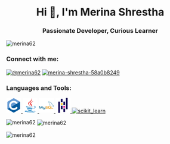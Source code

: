 <h1 align="center">Hi 👋, I'm Merina Shrestha</h1>
<h3 align="center">Passionate Developer, Curious Learner</h3>

<p align="left"> <img src="https://komarev.com/ghpvc/?username=merina62&label=Profile%20views&color=907792&style=plastic" alt="merina62" /> </p>

<h3 align="left">Connect with me:</h3>
<p align="left">
<a href="https://codepen.io/@merina62" target="blank"><img align="center" src="https://raw.githubusercontent.com/rahuldkjain/github-profile-readme-generator/master/src/images/icons/Social/codepen.svg" alt="@merina62" height="30" width="40" /></a>
<a href="https://linkedin.com/in/merina-shrestha-58a0b8249" target="blank"><img align="center" src="https://raw.githubusercontent.com/rahuldkjain/github-profile-readme-generator/master/src/images/icons/Social/linked-in-alt.svg" alt="merina-shrestha-58a0b8249" height="30" width="40" /></a>
</p>

<h3 align="left">Languages and Tools:</h3>
<p align="left"> <a href="https://www.cprogramming.com/" target="_blank" rel="noreferrer"> <img src="https://raw.githubusercontent.com/devicons/devicon/master/icons/c/c-original.svg" alt="c" width="40" height="40"/> </a> <a href="https://www.java.com" target="_blank" rel="noreferrer"> <img src="https://raw.githubusercontent.com/devicons/devicon/master/icons/java/java-original.svg" alt="java" width="40" height="40"/> </a> <a href="https://www.mysql.com/" target="_blank" rel="noreferrer"> <img src="https://raw.githubusercontent.com/devicons/devicon/master/icons/mysql/mysql-original-wordmark.svg" alt="mysql" width="40" height="40"/> </a> <a href="https://pandas.pydata.org/" target="_blank" rel="noreferrer"> <img src="https://raw.githubusercontent.com/devicons/devicon/2ae2a900d2f041da66e950e4d48052658d850630/icons/pandas/pandas-original.svg" alt="pandas" width="40" height="40"/> </a> <a href="https://scikit-learn.org/" target="_blank" rel="noreferrer"> <img src="https://upload.wikimedia.org/wikipedia/commons/0/05/Scikit_learn_logo_small.svg" alt="scikit_learn" width="40" height="40"/> </a> </p>

<p><img align="left" src="https://github-readme-stats.vercel.app/api/top-langs?username=merina62&show_icons=true&locale=en&layout=compact" alt="merina62" /></p>

<p>&nbsp;<img align="center" src="https://github-readme-stats.vercel.app/api?username=merina62&show_icons=true&title_color=f282d4&locale=en" alt="merina62" /></p>

<p><img align="center" src="https://github-readme-streak-stats.herokuapp.com/?user=merina62&theme=highcontrast" alt="merina62" /></p>
